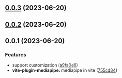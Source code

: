 ## [0.0.3](https://github.com/Spencer17x/arca/compare/vite-plugin-mediapipe@0.0.2...vite-plugin-mediapipe@0.0.3) (2023-06-20)



## [0.0.2](https://github.com/Spencer17x/arca/compare/vite-plugin-mediapipe@0.0.1...vite-plugin-mediapipe@0.0.2) (2023-06-20)



## 0.0.1 (2023-06-20)


### Features

* support customization ([a9fa0e9](https://github.com/Spencer17x/arca/commit/a9fa0e9565d51b453f23dead59c29f00e1b61abe))
* **vite-plugin-mediapipe:** mediapipe in vite ([755cd34](https://github.com/Spencer17x/arca/commit/755cd34da2719e948a0994bd3d1176f6bc2308e2))



